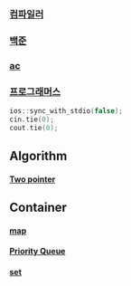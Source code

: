 ### <a href="https://www.onlinegdb.com/">컴파일러</a>
### <a href="https://www.acmicpc.net/">백준</a>
### <a href="https://solved.ac/">ac</a>
### <a href="https://programmers.co.kr/learn/challenges?tab=algorithm_practice_kit">프로그래머스</a>
```cpp
ios::sync_with_stdio(false);
cin.tie(0);
cout.tie(0);
```
## Algorithm
#### <a href="Two pointer/Two pointer.md">Two pointer</a>

## Container
#### <a href="Hash/map.md">map</a>
#### <a href="Priority Queue/Priority Queue.md">Priority Queue</a>
#### <a href="Hash/set.md">set</a>

